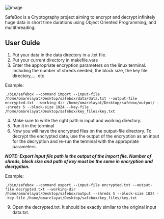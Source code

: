 ![image](https://user-images.githubusercontent.com/107650627/209885689-0e2e0149-6e73-4c28-8702-164b2cca4263.png)

SafeBox is a Cryptography project aiming to encrypt and decrypt infinitely huge data in short time durations using Object Oriented Programming, and multithreading.

## User Guide
1. Put your data in the data directory in a .txt file.
2. Put your current directory in makefile.vars
3. Enter the appropriate encryption parameters on the linux terminal. Including the number of shreds needed, the block size, the key file directory,.... etc. 

Example:
```
./bin/safebox --command import --input-file /home/omarelayat/Desktop/safebox/data/data.txt --output-file encrypted.txt --working-dir /home/omarelayat/Desktop/safebox/output/ --shreds 5 --block-size 1024 --key-file /home/omarelayat/Desktop/safebox/key_files/key.txt
```
4. Make sure to write the right path in input and working directory.
7. Run it in the terminal
8. Now you will have the encrypted files on the output-file directory. To decrypt the encrypted data, use the output of the encryption as an input for the decryption and re-run the terminal with the appropriate parameters.

***NOTE: Export Input file path is the output of the import file. Number of shreds, block size and path of key must be the same in encryption and decryption.***

Example:
```
./bin/safebox --command export --input-file encrypted.txt --output-file decrypted.txt --working-dir /home/omarelayat/Desktop/safebox/output --shreds 5 --block-size 1024 --key-file /home/omarelayat/Desktop/safebox/key_files/key.txt
```
9. Open the decrypted.txt. It should be exactly similar to the original input data.txt.
